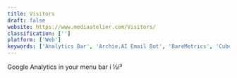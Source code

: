 ```yaml
---
title: Visitors
draft: false 
website: https://www.mediaatelier.com/Visitors/
classification: ['']
platform: ['Web']
keywords: ['Analytics Bar', 'Archie.AI Email Bot', 'BareMetrics', 'Cube.js', 'Datadeck Sheets', 'Derdack Enterprise Alert', 'Funnels', 'GA.TODAY Alerts', 'Google Analytics Today', 'Gootics', 'Hyperlink', 'Hyperping', 'One Call Now', 'Picnic Metrics', 'Proof', 'Push More', 'Statsbot', 'Statsbot Alerts', 'TrafficTicker', 'Webdash']
---
```

Google Analytics in your menu bar í ½í³